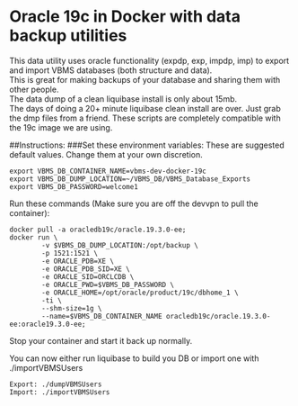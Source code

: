 # Oracle 19c in Docker with data backup utilities

This data utility uses oracle functionality (expdp, exp, impdp, imp) to export and import VBMS databases (both structure and data).  
This is great for making backups of your database and sharing them with other people.  
The data dump of a clean liquibase install is only about 15mb.  
The days of doing a 20+ minute liquibase clean install are over.  Just grab the dmp files from a friend.
These scripts are completely compatible with the 19c image we are using.  

##Instructions: 
###Set these environment variables: 
These are suggested default values.  Change them at your own discretion. 
```
export VBMS_DB_CONTAINER_NAME=vbms-dev-docker-19c
export VBMS_DB_DUMP_LOCATION=~/VBMS_DB/VBMS_Database_Exports
export VBMS_DB_PASSWORD=welcome1
```
Run these commands (Make sure you are off the devvpn to pull the container): 
```
docker pull -a oracledb19c/oracle.19.3.0-ee;
docker run \
        -v $VBMS_DB_DUMP_LOCATION:/opt/backup \
        -p 1521:1521 \
        -e ORACLE_PDB=XE \
        -e ORACLE_PDB_SID=XE \
        -e ORACLE_SID=ORCLCDB \
        -e ORACLE_PWD=$VBMS_DB_PASSWORD \
        -e ORACLE_HOME=/opt/oracle/product/19c/dbhome_1 \
        -ti \
        --shm-size=1g \
        --name=$VBMS_DB_CONTAINER_NAME oracledb19c/oracle.19.3.0-ee:oracle19.3.0-ee;
```
Stop your container and start it back up normally. 

You can now either run liquibase to build you DB or import one with ./importVBMSUsers
```
Export: ./dumpVBMSUsers
Import: ./importVBMSUsers
```
